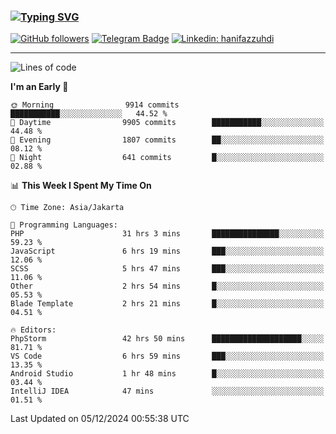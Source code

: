 ### [![Typing SVG](https://readme-typing-svg.herokuapp.com?font=lato&size=22&lines=Hi+There+👋)](https://git.io/typing-svg) 

[![GitHub followers](https://img.shields.io/github/followers/hanifazzuhdi?label=Follow&style=social)](https://github.com/hanifazzuhdi/?tab=follow) 
[![Telegram Badge](https://img.shields.io/badge/-hanif0198-blue?style=social&logo=telegram&link=https://www.t.me/hanif0198/)](https://www.t.me/hanif0198/) 
[![Linkedin: hanifazzuhdi](https://img.shields.io/badge/-hanifazzuhdi-blue?style=flat-square&logo=Linkedin&logoColor=white&link=https://www.linkedin.com/in/hanif-az-zuhdi-69688019b/)](https://www.linkedin.com/in/hanif-az-zuhdi-69688019b/) 

<hr/>

<!--START_SECTION:waka-->
![Lines of code](https://img.shields.io/badge/From%20Hello%20World%20I%27ve%20Written-74.0%20million%20lines%20of%20code-blue)

**I'm an Early 🐤** 

```text
🌞 Morning                9914 commits        ███████████░░░░░░░░░░░░░░   44.52 % 
🌆 Daytime                9905 commits        ███████████░░░░░░░░░░░░░░   44.48 % 
🌃 Evening                1807 commits        ██░░░░░░░░░░░░░░░░░░░░░░░   08.12 % 
🌙 Night                  641 commits         █░░░░░░░░░░░░░░░░░░░░░░░░   02.88 % 
```


📊 **This Week I Spent My Time On** 

```text
🕑︎ Time Zone: Asia/Jakarta

💬 Programming Languages: 
PHP                      31 hrs 3 mins       ███████████████░░░░░░░░░░   59.23 % 
JavaScript               6 hrs 19 mins       ███░░░░░░░░░░░░░░░░░░░░░░   12.06 % 
SCSS                     5 hrs 47 mins       ███░░░░░░░░░░░░░░░░░░░░░░   11.06 % 
Other                    2 hrs 54 mins       █░░░░░░░░░░░░░░░░░░░░░░░░   05.53 % 
Blade Template           2 hrs 21 mins       █░░░░░░░░░░░░░░░░░░░░░░░░   04.51 % 

🔥 Editors: 
PhpStorm                 42 hrs 50 mins      ████████████████████░░░░░   81.71 % 
VS Code                  6 hrs 59 mins       ███░░░░░░░░░░░░░░░░░░░░░░   13.35 % 
Android Studio           1 hr 48 mins        █░░░░░░░░░░░░░░░░░░░░░░░░   03.44 % 
IntelliJ IDEA            47 mins             ░░░░░░░░░░░░░░░░░░░░░░░░░   01.51 % 
```


 Last Updated on 05/12/2024 00:55:38 UTC
<!--END_SECTION:waka-->
